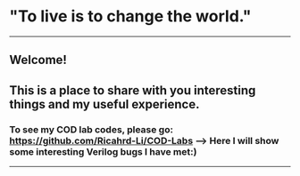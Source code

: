 # "To live is to change the world."
---
## Welcome!
## This is a place to share with you interesting things and my useful experience.

### To see my COD lab codes, please go: <https://github.com/Ricahrd-Li/COD-Labs> --> Here I will show some interesting Verilog bugs I have met:)
---
